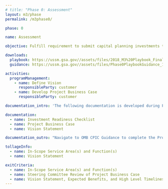 ```yaml
---
# title: "Phase 0: Assessment"
layout: m3/phase
permalink: /m3phase0/

phase: 0

name: Assessment

objective: Fulfill requirement to submit capital planning investments through Capital Planning and Investment Control (CPIC) process with required additional information.

downloads:
  playbook: https://ussm.gsa.gov//assets/files/2018_M3%20Playbook_Final_Phase%200.pdf
  guidance: https://ussm.gsa.gov//assets/files/Phase0PlaybookGuidance_10.05.18FINAL.pdf

activities:
  programManagement:
    - name: Define Vision
      responsibleParty: customer
    - name: Develop Project Business Case
      responsibleParty: customer

documentation_intro: 'The following documentation is developed during Phase 0, follows Federal CPIC requirements, and is used to inform a review, if necessary. Agencies should follow CPIC guidance to develop these outputs. Agencies purchasing transaction processing services only will identify relevant activities and examples for their project using the <a href="/assets/files/M3 Services Tailoring Guide.xlsx">M3 Services Tailoring Guide</a>.'

documentation:
  - name: Investment Readiness Checklist
  - name: Project Business Case
  - name: Vision Statement

documentation_outro: "Navigate to OMB CPIC Guidance to complete the Project Business Case by clicking <a href='https://www.google.com/url?q=https://www.whitehouse.gov/wp-content/uploads/2018/06/fy-2020-it-budget-guidance.pdf&sa=D&source=hangouts&ust=1556303168003000&usg=AFQjCNFfUa_kCwa-W4t9gb3CHJQrQLIYSw'>here</a>."

tollageInfo:
  - name: In-Scope Service Area(s) and Function(s)
  - name: Vision Statement

exitCriteria:
  - name: In-Scope Service Area(s) and Function(s)
  - name: Steering Committee Review of Project Business Case
  - name: Vision Statement, Expected Benefits, and High Level Timelines
---
```


